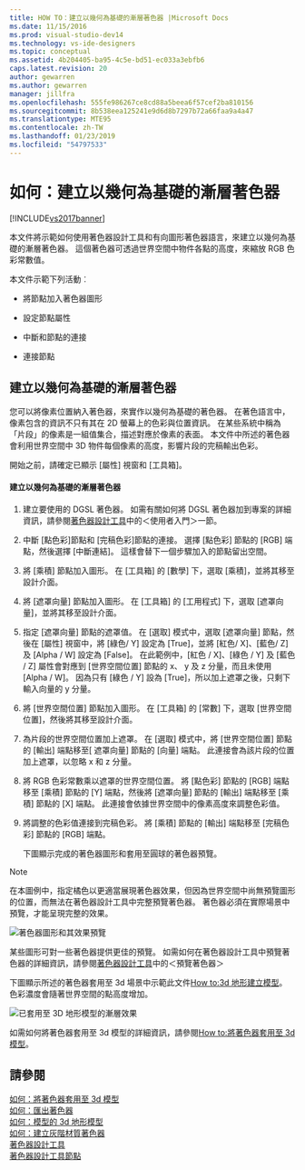 ```yaml
---
title: HOW TO：建立以幾何為基礎的漸層著色器 |Microsoft Docs
ms.date: 11/15/2016
ms.prod: visual-studio-dev14
ms.technology: vs-ide-designers
ms.topic: conceptual
ms.assetid: 4b204405-ba95-4c5e-bd51-ec033a3ebfb6
caps.latest.revision: 20
author: gewarren
ms.author: gewarren
manager: jillfra
ms.openlocfilehash: 555fe986267ce8cd88a5beea6f57cef2ba810156
ms.sourcegitcommit: 8b538eea125241e9d6d8b7297b72a66faa9a4a47
ms.translationtype: MTE95
ms.contentlocale: zh-TW
ms.lasthandoff: 01/23/2019
ms.locfileid: "54797533"
---
```

# <a name="how-to-create-a-geometry-based-gradient-shader"></a>如何：建立以幾何為基礎的漸層著色器
[!INCLUDE[vs2017banner](../includes/vs2017banner.md)]

本文件將示範如何使用著色器設計工具和有向圖形著色器語言，來建立以幾何為基礎的漸層著色器。 這個著色器可透過世界空間中物件各點的高度，來縮放 RGB 色彩常數值。  
  
 本文件示範下列活動︰  
  
-   將節點加入著色器圖形  
  
-   設定節點屬性  
  
-   中斷和節點的連接  
  
-   連接節點  
  
## <a name="creating-a-geometry-based-gradient-shader"></a>建立以幾何為基礎的漸層著色器  
 您可以將像素位置納入著色器，來實作以幾何為基礎的著色器。 在著色語言中，像素包含的資訊不只有其在 2D 螢幕上的色彩與位置資訊。 在某些系統中稱為「片段」的像素是一組值集合，描述對應於像素的表面。 本文件中所述的著色器會利用世界空間中 3D 物件每個像素的高度，影響片段的完稿輸出色彩。  
  
 開始之前，請確定已顯示 [屬性] 視窗和 [工具箱]。  
  
#### <a name="to-create-a-geometry-based-gradient-shader"></a>建立以幾何為基礎的漸層著色器  
  
1. 建立要使用的 DGSL 著色器。 如需有關如何將 DGSL 著色器加到專案的詳細資訊，請參閱[著色器設計工具](../designers/shader-designer.md)中的＜使用者入門＞一節。  
  
2. 中斷 [點色彩]節點和 [完稿色彩]節點的連接。 選擇 [點色彩] 節點的 [RGB] 端點，然後選擇 [中斷連結]。 這樣會替下一個步驟加入的節點留出空間。  
  
3. 將 [乘積] 節點加入圖形。 在 [工具箱] 的 [數學] 下，選取 [乘積]，並將其移至設計介面。  
  
4. 將 [遮罩向量] 節點加入圖形。 在 [工具箱] 的 [工用程式] 下，選取 [遮罩向量]，並將其移至設計介面。  
  
5. 指定 [遮罩向量] 節點的遮罩值。 在 [選取] 模式中，選取 [遮罩向量] 節點，然後在 [屬性] 視窗中，將 [綠色/ Y] 設定為 [True]，並將 [紅色/ X]、[藍色/ Z] 及 [Alpha / W] 設定為 [False]。 在此範例中，[紅色 / X]、[綠色 / Y] 及 [藍色 / Z] 屬性會對應到 [世界空間位置] 節點的 x、 y 及 z 分量，而且未使用 [Alpha / W]。 因為只有 [綠色 / Y] 設為 [True]，所以加上遮罩之後，只剩下輸入向量的 y 分量。  
  
6. 將 [世界空間位置] 節點加入圖形。 在 [工具箱] 的 [常數] 下，選取 [世界空間位置]，然後將其移至設計介面。  
  
7. 為片段的世界空間位置加上遮罩。 在 [選取] 模式中，將 [世界空間位置] 節點的 [輸出] 端點移至[ 遮罩向量] 節點的 [向量] 端點。 此連接會為該片段的位置加上遮罩，以忽略 x 和 z 分量。  
  
8. 將 RGB 色彩常數乘以遮罩的世界空間位置。 將 [點色彩] 節點的 [RGB] 端點移至 [乘積] 節點的 [Y] 端點，然後將 [遮罩向量] 節點的 [輸出] 端點移至 [乘積] 節點的 [X] 端點。 此連接會依據世界空間中的像素高度來調整色彩值。  
  
9. 將調整的色彩值連接到完稿色彩。 將 [乘積] 節點的 [輸出] 端點移至 [完稿色彩] 節點的 [RGB] 端點。  
  
   下圖顯示完成的著色器圖形和套用至圓球的著色器預覽。  
  
> [!NOTE]
>  在本圖例中，指定橘色以更適當展現著色器效果，但因為世界空間中尚無預覽圖形的位置，而無法在著色器設計工具中完整預覽著色器。 著色器必須在實際場景中預覽，才能呈現完整的效果。  
  
 ![著色器圖形和其效果預覽](../designers/media/digit-gradient-effect-graph.png "Digit-Gradient-Effect-Graph")  
  
 某些圖形可對一些著色器提供更佳的預覽。 如需如何在著色器設計工具中預覽著色器的詳細資訊，請參閱[著色器設計工具](../designers/shader-designer.md)中的＜預覽著色器＞  
  
 下圖顯示所述的著色器套用至 3d 場景中示範此文件[How to:3d 地形建立模型](../designers/how-to-model-3-d-terrain.md)。 色彩濃度會隨著世界空間的點高度增加。  
  
 ![已套用至 3D 地形模型的漸層效果](../designers/media/digit-gradient-effect-result.png "Digit-Gradient-Effect-Result")  
  
 如需如何將著色器套用至 3d 模型的詳細資訊，請參閱[How to:將著色器套用至 3d 模型](../designers/how-to-apply-a-shader-to-a-3-d-model.md)。  
  
## <a name="see-also"></a>請參閱  
 [如何：將著色器套用至 3d 模型](../designers/how-to-apply-a-shader-to-a-3-d-model.md)   
 [如何：匯出著色器](../designers/how-to-export-a-shader.md)   
 [如何：模型的 3d 地形模型](../designers/how-to-model-3-d-terrain.md)   
 [如何：建立灰階材質著色器](../designers/how-to-create-a-grayscale-texture-shader.md)   
 [著色器設計工具](../designers/shader-designer.md)   
 [著色器設計工具節點](../designers/shader-designer-nodes.md)
